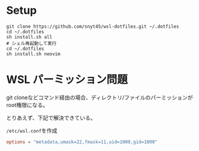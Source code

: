 # Setup
```
git clone https://github.com/snyt45/wsl-dotfiles.git ~/.dotfiles
cd ~/.dotfiles
sh install.sh all
# シェル再起動して実行
cd ~/.dotfiles
sh install.sh neovim
```

# WSL パーミッション問題
git cloneなどコマンド経由の場合、ディレクトリ/ファイルのパーミッションがroot権限になる。

とりあえず、下記で解決できている。

`/etc/wsl.conf`を作成

```/etc/wsl.conf
options = "metadata,umask=22,fmask=11,uid=1000,gid=1000"
```

